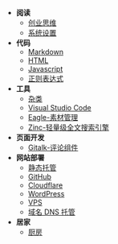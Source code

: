 - **阅读**
  - [创业思维](startup.md)
  - [系统设置](Windows.md)
- **代码**
  - [Markdown](Code/Markdown.md)
  - [HTML](Code/HTML.md)
  - [Javascript](Code/Javascript.md)
  - [正则表达式](Code/Regex.md)
- **工具**
  - [杂类](Tools/)
  - [Visual Studio Code](Tools/VSCode.md)
  - [Eagle-素材管理](Tools/Eagle.md)
  - [Zinc-轻量级全文搜索引擎](Tools/ZincSearch.md)
- **页面开发**
  - [Gitalk-评论组件](Web/Gitalk.md)
- **网站部署**
  - [静态托管](Deploy/Static.md)
  - [GitHub](Deploy/GitHub.md)
  - [Cloudflare](Deploy/Cloudflare.md)
  - [WordPress](Deploy/WordPress.md)
  - [VPS](Deploy/VPS.md)
  - [域名 DNS 托管](Deploy/DNS.md)
- **居家**
  - [厨房](Family/kitchen.md)

